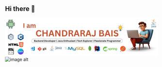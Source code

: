 ## Hi there 👋

<!--
**Chandraraj-Bais/Chandraraj-Bais** is a ✨ _special_ ✨ repository because its `README.md` (this file) appears on your GitHub profile.

Here are some ideas to get you started:

- 🔭 I’m currently working on ...
- 🌱 I’m currently learning ...
- 👯 I’m looking to collaborate on ...
- 🤔 I’m looking for help with ...
- 💬 Ask me about ...
- 📫 How to reach me: ...
- 😄 Pronouns: ...
- ⚡ Fun fact: ...
-->

![image alt](https://github.com/Chandraraj-Bais/Chandraraj-Bais/blob/c9611c9717d156db5255057b232cf0768497966b/My%20github%20Profile.png)
![image alt]()
